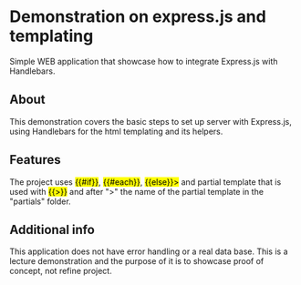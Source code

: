 # Demonstration on express.js and templating

Simple WEB application that showcase how to integrate Express.js with Handlebars.

## About

This demonstration covers the basic steps to set up server with Express.js, using 
Handlebars for the html templating and its helpers.

## Features

The project uses <mark>{{#if}}</mark>, <mark>{{#each}}</mark>, <mark>{{else}}></mark> 
and partial template that is used with <mark>{{>}}</mark> and after ">" the name of 
the partial template in the "partials" folder.

## Additional info

This application does not have error handling or a real data base. This is a lecture demonstration and the purpose of it is to showcase proof of concept, not refine project.